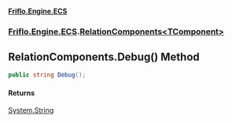 #### [Friflo.Engine.ECS](index.md 'index')
### [Friflo.Engine.ECS](Friflo.Engine.ECS.md 'Friflo.Engine.ECS').[RelationComponents&lt;TComponent&gt;](RelationComponents_TComponent_.md 'Friflo.Engine.ECS.RelationComponents<TComponent>')

## RelationComponents<TComponent>.Debug() Method

```csharp
public string Debug();
```

#### Returns
[System.String](https://docs.microsoft.com/en-us/dotnet/api/System.String 'System.String')